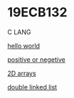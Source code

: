 # 19ECB132
C LANG 

[hello world](https://github.com/DJNANAKUSHAL/19ECB132/blob/main/hello%20world)

[positive or negetive](https://github.com/DJNANAKUSHAL/19ECB132/blob/main/%2Bve%20or%20-ve.c)

[2D arrays](https://github.com/DJNANAKUSHAL/19ECB132/blob/main/2D%20array.c)

[double linked list](https://github.com/DJNANAKUSHAL/19ECB132/blob/main/DOUBLE%20LINKED%20LIST.c)

